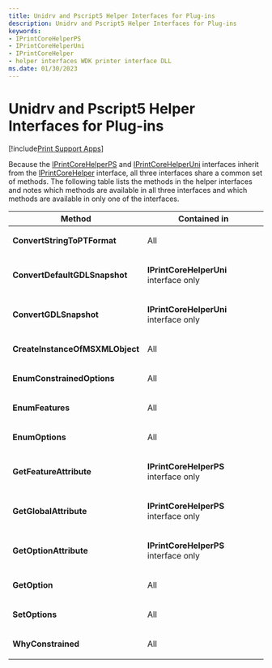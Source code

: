 ```yaml
---
title: Unidrv and Pscript5 Helper Interfaces for Plug-ins
description: Unidrv and Pscript5 Helper Interfaces for Plug-ins
keywords:
- IPrintCoreHelperPS
- IPrintCoreHelperUni
- IPrintCoreHelper
- helper interfaces WDK printer interface DLL
ms.date: 01/30/2023
---
```


# Unidrv and Pscript5 Helper Interfaces for Plug-ins

[!include[Print Support Apps](../includes/print-support-apps.md)]

Because the [IPrintCoreHelperPS](/windows-hardware/drivers/ddi/prcomoem/nn-prcomoem-iprintcorehelperps) and [IPrintCoreHelperUni](/windows-hardware/drivers/ddi/prcomoem/nn-prcomoem-iprintcorehelperuni) interfaces inherit from the [IPrintCoreHelper](/windows-hardware/drivers/ddi/prcomoem/nn-prcomoem-iprintcorehelper) interface, all three interfaces share a common set of methods. The following table lists the methods in the helper interfaces and notes which methods are available in all three interfaces and which methods are available in only one of the interfaces.

<table>
<colgroup>
<col width="50%" />
<col width="50%" />
</colgroup>
<thead>
<tr class="header">
<th>Method</th>
<th>Contained in</th>
</tr>
</thead>
<tbody>
<tr class="odd">
<td><p><strong>ConvertStringToPTFormat</strong></p></td>
<td><p>All</p></td>
</tr>
<tr class="even">
<td><p><strong>ConvertDefaultGDLSnapshot</strong></p></td>
<td><p><strong>IPrintCoreHelperUni</strong> interface only</p></td>
</tr>
<tr class="odd">
<td><p><strong>ConvertGDLSnapshot</strong></p></td>
<td><p><strong>IPrintCoreHelperUni</strong> interface only</p></td>
</tr>
<tr class="even">
<td><p><strong>CreateInstanceOfMSXMLObject</strong></p></td>
<td><p>All</p></td>
</tr>
<tr class="odd">
<td><p><strong>EnumConstrainedOptions</strong></p></td>
<td><p>All</p></td>
</tr>
<tr class="even">
<td><p><strong>EnumFeatures</strong></p></td>
<td><p>All</p></td>
</tr>
<tr class="odd">
<td><p><strong>EnumOptions</strong></p></td>
<td><p>All</p></td>
</tr>
<tr class="even">
<td><p><strong>GetFeatureAttribute</strong></p></td>
<td><p><strong>IPrintCoreHelperPS</strong> interface only</p></td>
</tr>
<tr class="odd">
<td><p><strong>GetGlobalAttribute</strong></p></td>
<td><p><strong>IPrintCoreHelperPS</strong> interface only</p></td>
</tr>
<tr class="even">
<td><p><strong>GetOptionAttribute</strong></p></td>
<td><p><strong>IPrintCoreHelperPS</strong> interface only</p></td>
</tr>
<tr class="odd">
<td><p><strong>GetOption</strong></p></td>
<td><p>All</p></td>
</tr>
<tr class="even">
<td><p><strong>SetOptions</strong></p></td>
<td><p>All</p></td>
</tr>
<tr class="odd">
<td><p><strong>WhyConstrained</strong></p></td>
<td><p>All</p></td>
</tr>
</tbody>
</table>

